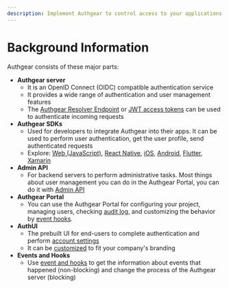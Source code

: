 ```yaml
---
description: Implement Authgear to control access to your applications
---
```


# Background Information

Authgear consists of these major parts:

* **Authgear server**
  * It is an OpenID Connect (OIDC) compatible authentication service
  * It provides a wide range of authentication and user management features
  * The [Authgear Resolver Endpoint](../get-started/backend-integration/nginx.md) or [JWT access tokens](../get-started/backend-integration/jwt.md) can be used to authenticate incoming requests
* **Authgear SDKs**
  * Used for developers to integrate Authgear into their apps. It can be used to perform user authentication, get the user profile, send authenticated requests
  * Explore: [Web (JavaScript)](../get-started/single-page-app/website.md), [React Native](../get-started/react-native.md), [iOS](../get-started/ios.md), [Android](../get-started/android/), [Flutter](../get-started/flutter.md), [Xamarin](../get-started/xamarin.md)
* **Admin API**
  * For backend servers to perform administrative tasks. Most things about user management you can do in the Authgear Portal, you can do it with [Admin API](../reference/apis/admin-api/)
* **Authgear Portal**
  * You can use the Authgear Portal for configuring your project, managing users, checking [audit log](../how-to-guide/monitor/audit-log.md), and customizing the behavior by [event hooks](../how-to-guide/events-hooks/).
* **AuthUI**
  * The prebuilt UI for end-users to complete authentication and perform [account settings](../how-to-guide/user-management/auth-ui.md)
  * It can be [customized](../how-to-guide/customize/branding.md) to fit your company's branding
* **Events and Hooks**
  * Use [event and hooks](../how-to-guide/events-hooks/) to get the information about events that happened (non-blocking) and change the process of the Authgear server (blocking)
